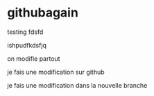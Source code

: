 # githubagain

testing
fdsfd



ishpudfkdsfjq

on modifie partout


je fais une modification sur github

je fais une modification dans la nouvelle branche

